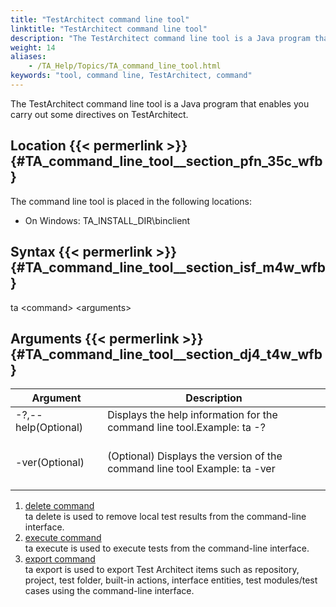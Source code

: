 ```yaml
--- 
title: "TestArchitect command line tool"
linktitle: "TestArchitect command line tool"
description: "The TestArchitect command line tool is a Java program that enables you carry out some directives on TestArchitect."
weight: 14
aliases: 
    - /TA_Help/Topics/TA_command_line_tool.html
keywords: "tool, command line, TestArchitect, command"
---
```


The TestArchitect command line tool is a Java program that enables you carry out some directives on TestArchitect.

## Location {{< permerlink >}} {#TA_command_line_tool__section_pfn_35c_wfb} 

The command line tool is placed in the following locations:

-   On Windows: TA\_INSTALL\_DIR\\binclient

## Syntax {{< permerlink >}} {#TA_command_line_tool__section_isf_m4w_wfb} 

ta <command\> <arguments\>

## Arguments {{< permerlink >}} {#TA_command_line_tool__section_dj4_t4w_wfb} 

|Argument|Description|
|--------|-----------|
|-?,--help\(Optional\)<br><br>|Displays the help information for the command line tool.Example: ta -?<br><br>|<br>
|-ver\(Optional\)<br><br>|\(Optional\) Displays the version of the command line tool Example: ta -ver<br><br>|<br>

1.  [delete command](/user-guide/testarchitect-command-line-tool/delete-command)  
ta delete is used to remove local test results from the command-line interface.
2.  [execute command](/user-guide/testarchitect-command-line-tool/execute-command)  
ta execute is used to execute tests from the command-line interface.
3.  [export command](/user-guide/testarchitect-command-line-tool/export-command)  
ta export is used to export Test Architect items such as repository, project, test folder, built-in actions, interface entities, test modules/test cases using the command-line interface.




